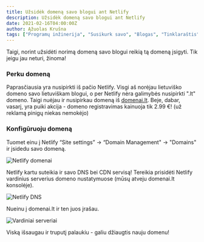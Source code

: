 ```yaml
---
title: Užsidėk domeną savo blogui ant Netlify
description: Užsidėk domeną savo blogui ant Netlify
date: 2021-02-16T04:00:00Z
author: Ąžuolas Krušna
tags: ["Programų inžinerija", "Susikurk savo", "Blogas", "Tinklaraštis", "Netlify", "Domenas"]
---
```


Taigi, norint užsidėti norimą domeną savo blogui reikią tą domeną įsigyti. Tik jeigu jau neturi, žinoma!

### Perku domeną

Paprasčiausia yra nusipirkti iš pačio Netlify. Visgi aš norėjau lietuviško domeno savo lietuviškam blogui, o per Netlify nėra galimybės nusipirkti ".lt" domeno. Taigi nuėjau ir nusipirkau domeną iš [domenai.lt](https://www.domenai.lt/). Beje, dabar, vasarį, yra puiki akcija - domeno registravimas kainuoja tik 2.99 €! (už reklamą pinigų niekas nemokėjo)

### Konfigūruoju domeną

Tuomet einu į Netlify “Site settings” -> “Domain Management" -> "Domains" ir įsidedu savo domeną.

![Netlify domenai](../netlify-domain.png)

Netlify kartu suteikia ir savo DNS bei CDN servisą! Tereikia prisidėti Netlify vardinius serverius domeno nustatymuose (mūsų atveju domenai.lt konsolėje).

![Netlify DNS](../netlify-dns.png)

Nueinu į domenai.lt ir ten juos įrašau.

![Vardiniai serveriai](../vardiniai-serveriai.png)

Viską išsaugau ir truputį palaukiu - galiu džiaugtis nauju domenu!
